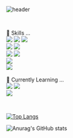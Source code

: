 ![header](https://capsule-render.vercel.app/api?type=cylinder&color=auto&text=Foretdhiver1228&animation=twinkling&fontSize=60&desc=▼▼▼▼About%20me▼▼▼▼&descSize=20&descAlignY=80)

<br>

🔭 Skills ... <br>
<img src="https://img.shields.io/badge/JAVA-007396?style=for-the-badge&logo=java&logoColor=white">
<img src="https://img.shields.io/badge/JS-F7DF1E?style=for-the-badge&logo=JavaScript&logoColor=white">
<img src="https://img.shields.io/badge/jQuery-0769AD?style=for-the-badge&logo=jQuery&logoColor=white"><br>
<img src="https://img.shields.io/badge/Spring-6DB33F?style=for-the-badge&logo=Spring&logoColor=white">
<img src="https://img.shields.io/badge/SpringBoot-6DB33F?style=for-the-badge&logo=SpringBoot&logoColor=white"><br>
<img src="https://img.shields.io/badge/MySQL-4479A1?style=for-the-badge&logo=MySQL&logoColor=white">
<img src="https://img.shields.io/badge/Oracle-F80000?style=for-the-badge&logo=Oracle&logoColor=white"><br>
<img src="https://img.shields.io/badge/Eclipse-2C2255?style=for-the-badge&logo=Eclipse%20IDE&logoColor=white"><br>
<img src="https://img.shields.io/badge/IntelliJ-000000?style=for-the-badge&logo=IntelliJ%20IDEA&&logoColor=white">
<br><br>
🌱 Currently Learning ...<br>
<img src="https://img.shields.io/badge/React-61DAFB?style=for-the-badge&logo=React&logoColor=white">
<img src="https://img.shields.io/badge/TS-3178C6?style=for-the-badge&logo=TypeScript&logoColor=white"><br>
<img src="https://img.shields.io/badge/VSC-007ACC?style=for-the-badge&logo=VisualStudioCode&logoColor=white">

<br>

[![Top Langs](https://github-readme-stats.vercel.app/api/top-langs/?username=foretdhiver1228&layout=compact&exclude_repo=github-readme-stats,foretdhiver1228.github.io)](https://github.com/foretdhiver1228/github-readme-stats)

![Anurag's GitHub stats](https://github-readme-stats.vercel.app/api?username=foretdhiver1228&show_icons=true&theme=transparent)


<!-- <picture>
<source
  srcset="https://github-readme-stats.vercel.app/api?username=foretdhiver1228&show_icons=true&theme=dark"
  media="(prefers-color-scheme: dark)"
/>
<source
  srcset="https://github-readme-stats.vercel.app/api?username=foretdhiver1228&show_icons=true"
  media="(prefers-color-scheme: light), (prefers-color-scheme: no-preference)"
/>
<img src="https://github-readme-stats.vercel.app/api?username=foretdhiver1228&show_icons=true" />
</picture> -->
<!--
**foretdhiver1228/foretdhiver1228** is a ✨ _special_ ✨ repository because its `README.md` (this file) appears on your GitHub profile.


Here are some ideas to get you started:

- 🔭 I’m currently working on ...
- 🌱 I’m currently learning ...
- 👯 I’m looking to collaborate on ...
- 🤔 I’m looking for help with ...
- 💬 Ask me about ...
- 📫 How to reach me: ...
- 😄 Pronouns: ...
- ⚡ Fun fact: ...
-->
